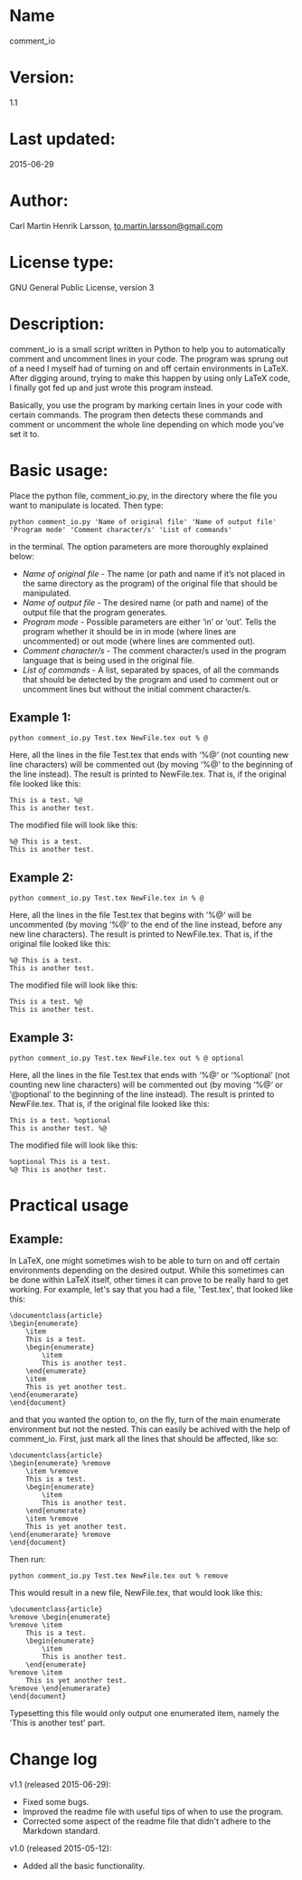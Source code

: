 # Name
comment_io


# Version: 
1.1


# Last updated: 
2015-06-29


# Author: 
Carl Martin Henrik Larsson, to.martin.larsson@gmail.com


# License type:
GNU Gen­eral Public Li­cense, ver­sion 3


# Description:
comment_io is a small script written in Python to help you to automatically comment and uncomment lines in your code. The program was sprung out of a need I myself had of turning on and off certain environments in LaTeX. After digging around, trying to make this happen by using only LaTeX code, I finally got fed up and just wrote this program instead.

Basically, you use the program by marking certain lines in your code with certain commands. The program then detects these commands and comment or uncomment the whole line depending on which mode you’ve set it to.


# Basic usage: 
Place the python file, comment_io.py, in the directory where the file you want to manipulate is located. Then type:

	python comment_io.py 'Name of original file' 'Name of output file' 'Program mode' 'Comment character/s' 'List of commands'

in the terminal. The option parameters are more thoroughly explained below:

* *Name of original file* - The name (or path and name if it’s not placed in the same directory as the program) of the original file that should be manipulated.
* *Name of output file* - The desired name (or path and name) of the output file that the program generates.
* *Program mode* - Possible parameters are either ‘in’ or ‘out’. Tells the program whether it should be in in mode (where lines are uncommented) or out mode (where lines are commented out). 
* *Comment character/s* - The comment character/s used in the program language that is being used in the original file.
* *List of commands* - A list, separated by spaces, of all the commands that should be detected by the program and used to comment out or uncomment lines but without the initial comment character/s.

## Example 1:
	
	python comment_io.py Test.tex NewFile.tex out % @

Here, all the lines in the file Test.tex that ends with ‘%@‘ (not counting new line characters) will be commented out (by moving ‘%@‘ to the beginning of the line instead). The result is printed to NewFile.tex. That is, if the original file looked like this:

	This is a test. %@
	This is another test.

The modified file will look like this:

	%@ This is a test.
	This is another test.


## Example 2:

	python comment_io.py Test.tex NewFile.tex in % @

Here, all the lines in the file Test.tex that begins with ‘%@‘ will be uncommented (by moving ‘%@‘ to the end of the line instead, before any new line characters). The result is printed to NewFile.tex. That is, if the original file looked like this:

	%@ This is a test.
	This is another test.

The modified file will look like this:

	This is a test. %@
	This is another test.

## Example 3:

	python comment_io.py Test.tex NewFile.tex out % @ optional

Here, all the lines in the file Test.tex that ends with ‘%@‘ or ‘%optional’ (not counting new line characters) will be commented out (by moving ‘%@‘ or ‘@optional’ to the beginning of the line instead). The result is printed to NewFile.tex. That is, if the original file looked like this:

	This is a test. %optional
	This is another test. %@

The modified file will look like this:

	%optional This is a test.
	%@ This is another test.


# Practical usage

## Example:

In LaTeX, one might sometimes wish to be able to turn on and off certain environments depending on the desired output. While this sometimes can be done within LaTeX itself, other times it can prove to be really hard to get working. For example, let's say that you had a file, 'Test.tex', that looked like this:

	\documentclass{article}
	\begin{enumerate}
		\item
		This is a test.
		\begin{enumerate}
			\item 
			This is another test.
		\end{enumerate}
		\item
		This is yet another test.
	\end{enumerarate}
	\end{document}

and that you wanted the option to, on the fly, turn of the main enumerate environment but not the nested. This can easily be achived with the help of comment_io. First, just mark all the lines that should be affected, like so:

	\documentclass{article}
	\begin{enumerate} %remove
		\item %remove
		This is a test.
		\begin{enumerate}
			\item 
			This is another test.
		\end{enumerate}
		\item %remove
		This is yet another test.
	\end{enumerarate} %remove
	\end{document}

Then run:

	python comment_io.py Test.tex NewFile.tex out % remove

This would result in a new file, NewFile.tex, that would look like this:

	\documentclass{article}
	%remove \begin{enumerate}
	%remove	\item
		This is a test.
		\begin{enumerate}
			\item 
			This is another test.
		\end{enumerate}
	%remove	\item 
		This is yet another test.
	%remove \end{enumerarate}
	\end{document}

Typesetting this file would only output one enumerated item, namely the 'This is another test' part.


# Change log

v1.1 (released 2015-06-29): 
* Fixed some bugs.
* Improved the readme file with useful tips of when to use the program.
* Corrected some aspect of the readme file that didn't adhere to the Markdown standard.

v1.0 (released 2015-05-12): 
* Added all the basic functionality.
